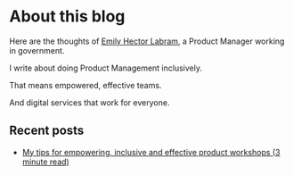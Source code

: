 # About this blog

Here are the thoughts of [Emily Hector Labram](./about-me.md), a Product Manager working in government. 

I write about doing Product Management inclusively.

That means empowered, effective teams. 

And digital services that work for everyone.

## Recent posts

* [My tips for empowering, inclusive and effective product workshops (3 minute read)](./posts/2021-03-24-power-and-privilege.md)
